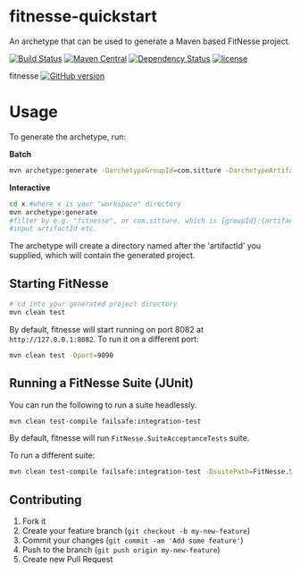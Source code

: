 # fitnesse-quickstart
An archetype that can be used to generate a Maven based FitNesse project.

[![Build Status](https://travis-ci.org/sitture/fitnesse-quickstart.svg?branch=master&style=flat-square)](https://travis-ci.org/sitture/fitnesse-quickstart) [![Maven Central](https://maven-badges.herokuapp.com/maven-central/com.sitture/fitnesse-quickstart/badge.svg?style=flat)](https://maven-badges.herokuapp.com/maven-central/com.sitture/fitnesse-quickstart) [![Dependency Status](https://www.versioneye.com/user/projects/58b213a16200aa0044fccec9/badge.svg?style=flat-square)](https://www.versioneye.com/user/projects/58b213a16200aa0044fccec9) [![license](https://img.shields.io/badge/License-Apache%202.0-blue.svg?maxAge=2592000&style=flat-square)](https://raw.githubusercontent.com/sitture/fitnesse-quickstart/master/LICENSE)

fitnesse [![GitHub version](https://maven-badges.herokuapp.com/maven-central/org.fitnesse/fitnesse/badge.svg?style=flat)](https://maven-badges.herokuapp.com/maven-central/org.fitnesse/fitnesse)

# Usage

To generate the archetype, run:

__Batch__

```bash
mvn archetype:generate -DarchetypeGroupId=com.sitture -DarchetypeArtifactId=fitnesse-quickstart
```

__Interactive__

```bash
cd x #where x is your "workspace" directory
mvn archetype:generate
#filter by e.g. "fitnesse", or com.sitture, which is {groupId}:{artifactId}
#input artifactId etc.
```

The archetype will create a directory named after the 'artifactId' you supplied, which will contain the generated project.

## Starting FitNesse

```bash
# cd into your generated project directory
mvn clean test
```

By default, fitnesse will start running on port 8082 at `http://127.0.0.1:8082`. To run it on a different port:

```bash
mvn clean test -Dport=9090
```

## Running a FitNesse Suite (JUnit)

You can run the following to run a suite headlessly.

```bash
mvn clean test-compile failsafe:integration-test
```

By default, fitnesse will run `FitNesse.SuiteAcceptanceTests` suite.

To run a different suite:

```bash
mvn clean test-compile failsafe:integration-test -DsuitePath=FitNesse.SuiteAcceptanceTests
```

## Contributing

1. Fork it
2. Create your feature branch (`git checkout -b my-new-feature`)
3. Commit your changes (`git commit -am 'Add some feature'`)
4. Push to the branch (`git push origin my-new-feature`)
5. Create new Pull Request
